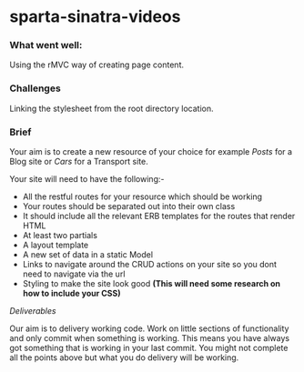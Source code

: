 # sparta-sinatra-videos

### What went well:
Using the rMVC way of creating page content.

### Challenges
Linking the stylesheet from the root directory location.

### Brief
Your aim is to create a new resource of your choice for example *Posts* for a Blog site or *Cars* for a Transport site.

Your site will need to have the following:-

- All the restful routes for your resource which should be working
- Your routes should be separated out into their own class
- It should include all the relevant ERB templates for the routes that render HTML
- At least two partials
- A layout template
- A new set of data in a static Model
- Links to navigate around the CRUD actions on your site so you dont need to navigate via the url
- Styling to make the site look good **(This will need some research on how to include your CSS)**

*Deliverables*

Our aim is to delivery working code. Work on little sections of functionality and only commit when something is working. This means you have always got something that is working in your last commit. You might not complete all the points above but what you do delivery will be working.
